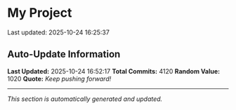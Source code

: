# My Project


Last updated: 2025-10-24 16:25:37































































































































































































































































































































































































































































































































































































































































































































































































































































































































































































































































































































































































































































































































































































































































































































































































































































































































































































































































































































































































































































































































































































































































































































































































































































































































































































































































































































































































































































































































































































































































































































































































































































































































































































































































































































































































































































































































































































































































































































































































































































































































































































































































































































































































































































































































































































































































































## Auto-Update Information

**Last Updated:** 2025-10-24 16:52:17
**Total Commits:** 4120
**Random Value:** 1020
**Quote:** _Keep pushing forward!_

---
_This section is automatically generated and updated._